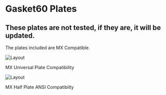# Gasket60 Plates
## These plates are not tested, if they are, it will be updated.

The plates included are MX Compatible.

![Layout](https://i.imgur.com/h2cACHP.png)

MX Universal Plate Compatibility




![Layout](https://i.imgur.com/RLcuAwD.png)

MX Half Plate ANSI Compatibilty
